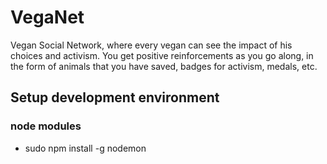 # VegaNet
Vegan Social Network, where every vegan can see the impact of his choices and activism.
You get positive reinforcements as you go along, in the form of animals that you have saved, badges for activism, medals, etc.

## Setup development environment
### node modules
* sudo npm install -g nodemon
